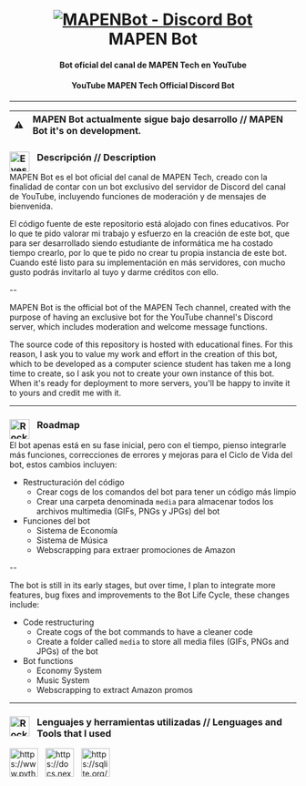 <h1 align="center">
  <br>
  <a href="https://www.youtube.com/@MAPENTech/videos"><img src="https://user-images.githubusercontent.com/70863031/215304051-109db975-7224-4751-a982-29646b75635f.png" alt="MAPENBot - Discord Bot"></a>
  <br>
  MAPEN Bot
  <br>
</h1>

<h4 align="center">Bot oficial del canal de MAPEN Tech en YouTube</h4>
<h4 align="center">YouTube MAPEN Tech Official Discord Bot</h4>

---
| ⚠️ | MAPEN Bot actualmente sigue bajo desarrollo // MAPEN Bot it's on development. |
| :--------: | :---------------------------------------------------------------------------------------------------------------------------------------------------------------------- |

### <img align="left" alt="Eyes" width="35px" style="padding-right:10px;" src="https://user-images.githubusercontent.com/70863031/214644849-1240d6f2-329f-46a9-8bc4-458d3d215ef8.gif"/> Descripción // Description
MAPEN Bot es el bot oficial del canal de MAPEN Tech, creado con la finalidad de contar con un bot exclusivo del servidor de Discord del canal de YouTube, incluyendo funciones de moderación y de mensajes de bienvenida. 

El código fuente de este repositorio está alojado con fines educativos. Por lo que te pido valorar mi trabajo y esfuerzo en la creación de este bot, que para ser desarrollado siendo estudiante de informática me ha costado tiempo crearlo, por lo que te pido no crear tu propia instancia de este bot. Cuando esté listo para su implementación en más servidores, con mucho gusto podrás invitarlo al tuyo y darme créditos con ello.

--

MAPEN Bot is the official bot of the MAPEN Tech channel, created with the purpose of having an exclusive bot for the YouTube channel's Discord server, which includes moderation and welcome message functions.

The source code of this repository is hosted with educational fines. For this reason, I ask you to value my work and effort in the creation of this bot, which to be developed as a computer science student has taken me a long time to create, so I ask you not to create your own instance of this bot. When it's ready for deployment to more servers, you'll be happy to invite it to yours and credit me with it.

---

### <img align="left" alt="Rocket" width="35px" style="padding-right:10px;" src="https://user-images.githubusercontent.com/70863031/214645675-51ba7ceb-3126-41d0-a8a2-15c713b0404a.gif"/> Roadmap

El bot apenas está en su fase inicial, pero con el tiempo, pienso integrarle más funciones, correcciones de errores y mejoras para el Ciclo de Vida del bot, estos cambios incluyen:

- Restructuración del código
  - Crear cogs de los comandos del bot para tener un código más limpio
  - Crear una carpeta denominada `media` para almacenar todos los archivos multimedia (GIFs, PNGs y JPGs) del bot
- Funciones del bot
  - Sistema de Economía
  - Sistema de Música
  - Webscrapping para extraer promociones de Amazon

--

The bot is still in its early stages, but over time, I plan to integrate more features, bug fixes and improvements to the Bot Life Cycle, these changes include:

- Code restructuring
   - Create cogs of the bot commands to have a cleaner code
   - Create a folder called `media` to store all media files (GIFs, PNGs and JPGs) of the bot
- Bot functions
   - Economy System
   - Music System
   - Webscrapping to extract Amazon promos
  
---
 
### <img align="left" alt="Rocket" width="35px" style="padding-right:10px;" src="https://user-images.githubusercontent.com/70863031/215303334-56d6d712-055a-4704-ab00-2a8d9538e974.gif"/> Lenguajes y herramientas utilizadas // Lenguages and Tools that I used

<img align="left" alt="https://www.python.org/" width="50px" style="padding-right:10px;" src="https://cdn.jsdelivr.net/gh/devicons/devicon/icons/python/python-original.svg"/>
<img align="left" alt="https://docs.nextcord.dev/en/stable/" width="50px" style="padding-right:10px;" src="https://github.com/nextcord/nextcord/blob/master/assets/logo.svg"/>
<img align="left" alt="https://sqlite.org/index.html" width="50px" style="padding-right:10px;" src="https://cdn.jsdelivr.net/gh/devicons/devicon/icons/sqlite/sqlite-original.svg"/>

